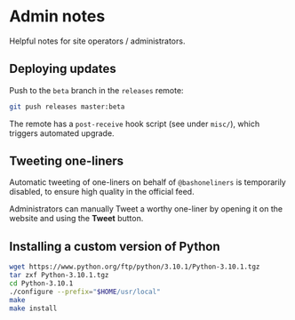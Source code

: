 Admin notes
===========

Helpful notes for site operators / administrators.

Deploying updates
-----------------

Push to the `beta` branch in the `releases` remote:

```bash
git push releases master:beta
```

The remote has a `post-receive` hook script (see under `misc/`), which triggers automated upgrade.

Tweeting one-liners
-------------------

Automatic tweeting of one-liners on behalf of `@bashoneliners` is temporarily disabled, to ensure high quality in the official feed.

Administrators can manually Tweet a worthy one-liner by opening it on the website and using the **Tweet** button.

Installing a custom version of Python
-------------------------------------

```bash
wget https://www.python.org/ftp/python/3.10.1/Python-3.10.1.tgz
tar zxf Python-3.10.1.tgz
cd Python-3.10.1
./configure --prefix="$HOME/usr/local"
make
make install
```
